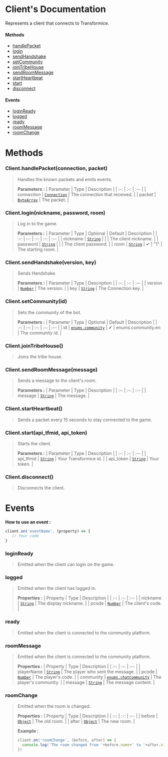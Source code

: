 # Client's Documentation
Represents a client that connects to Transformice.

#### Methods 
* [handlePacket](#handlePacket)
* [login](#login)
* [sendHandshake](#sendHandshake)
* [setCommunity](#setCommunity)
* [joinTribeHouse](#joinTribeHouse)
* [sendRoomMessage](#sendRoomMessage)
* [startHeartbeat](#startHeartbeat)
* [start](#start)
* [disconnect](#disconnect)
#### Events
* [loginReady](#loginReady)
* [logged](#logged)
* [ready](#ready)
* [roomMessage](#roomMessage)
* [roomChange](#roomChange)



# Methods

### <a id=handlepacket></a>Client.handlePacket(connection, packet)

>Handles the known packets and emits events.
>
>**Parameters :**
>| Parameter | Type | Description |
>| :-: | :-: | :-- |
>| connection | [`Connection`](Connection.md) | The connection that received. |
>| packet | [`ByteArray`](Bytearray.md) | The packet. |
>
### <a id=login></a>Client.login(nickname, password, room)

>Log in to the game.
>
>**Parameters :**
>| Parameter | Type | Optional | Default | Description |
>| :-: | :-: | :-: | :-: | :-- |
>| nickname | [`String`](https://developer.mozilla.org/en-US/docs/Web/JavaScript/Reference/Global_Objects/String) |  |  | The client nickname. |
>| password | [`String`](https://developer.mozilla.org/en-US/docs/Web/JavaScript/Reference/Global_Objects/String) |  |  | The client password. |
>| room | [`String`](https://developer.mozilla.org/en-US/docs/Web/JavaScript/Reference/Global_Objects/String) | ✔ | "1" | The starting room. |
>
### <a id=sendhandshake></a>Client.sendHandshake(version, key)

>Sends Handshake.
>
>**Parameters :**
>| Parameter | Type | Description |
>| :-: | :-: | :-- |
>| version | [`Number`](https://developer.mozilla.org/en-US/docs/Web/JavaScript/Reference/Global_Objects/Number) | The version. |
>| key | [`String`](https://developer.mozilla.org/en-US/docs/Web/JavaScript/Reference/Global_Objects/String) | The Connection key. |
>
### <a id=setcommunity></a>Client.setCommunity(id)

>Sets the community of the bot.
>
>**Parameters :**
>| Parameter | Type | Optional | Default | Description |
>| :-: | :-: | :-: | :-: | :-- |
>| id | [`enums.community`](Enums.md#community) | ✔ | enums.community.en | The community id. |
>
### <a id=jointribehouse></a>Client.joinTribeHouse()

>Joins the tribe house.
>
### <a id=sendroommessage></a>Client.sendRoomMessage(message)

>Sends a message to the client's room.
>
>**Parameters :**
>| Parameter | Type | Description |
>| :-: | :-: | :-- |
>| message | [`String`](https://developer.mozilla.org/en-US/docs/Web/JavaScript/Reference/Global_Objects/String) | The message. |
>
### <a id=startheartbeat></a>Client.startHeartbeat()

>Sends a packet every 15 seconds to stay connected to the game.
>
### <a id=start></a>Client.start(api_tfmid, api_token)

>Starts the client.
>
>**Parameters :**
>| Parameter | Type | Description |
>| :-: | :-: | :-- |
>| api_tfmid | [`String`](https://developer.mozilla.org/en-US/docs/Web/JavaScript/Reference/Global_Objects/String) | Your Transformice id. |
>| api_token | [`String`](https://developer.mozilla.org/en-US/docs/Web/JavaScript/Reference/Global_Objects/String) | Your token. |
>
### <a id=disconnect></a>Client.disconnect()

>Disconnects the client.
>


# Events


 **How to use an event :**
 ```js
client.on('eventName', (property) => {
	// Your code
}
```

### <a id=loginready></a>loginReady

>Emitted when the client can login on the game. 
>
### <a id=logged></a>logged

>Emitted when the client has logged in. 
>
>**Properties :**
>| Property | Type | Description |
>| :-: | :-: | :-- |
>| nickname | [`String`](https://developer.mozilla.org/en-US/docs/Web/JavaScript/Reference/Global_Objects/String) | The display nickname. |
>| pcode | [`Number`](https://developer.mozilla.org/en-US/docs/Web/JavaScript/Reference/Global_Objects/Number) | The client's code. |
>
### <a id=ready></a>ready

>Emitted when the client is connected to the community platform.
>
### <a id=roommessage></a>roomMessage

>Emitted when the client is connected to the community platform.
>
>**Properties :**
>| Property | Type | Description |
>| :-: | :-: | :-- |
>| playerName | [`String`](https://developer.mozilla.org/en-US/docs/Web/JavaScript/Reference/Global_Objects/String) | The player who sent the message. |
>| pcode | [`Number`](https://developer.mozilla.org/en-US/docs/Web/JavaScript/Reference/Global_Objects/Number) | The player's code. |
>| community | [`enums.chatCommunity`](Enums.md#chatCommunity) | The player's community. |
>| message | [`String`](https://developer.mozilla.org/en-US/docs/Web/JavaScript/Reference/Global_Objects/String) | The message content. |
>
### <a id=roomchange></a>roomChange

>Emitted when the room is changed. 
>
>**Properties :**
>| Property | Type | Description |
>| :-: | :-: | :-- |
>| before | [`Object`](https://developer.mozilla.org/en-US/docs/Web/JavaScript/Reference/Global_Objects/Object) | The old room. |
>| after | [`Object`](https://developer.mozilla.org/en-US/docs/Web/JavaScript/Reference/Global_Objects/Object) | The new room. |
>
>
> **Example :**
 >```js
>client.on('roomChange', (before, after) => {
>	console.log('The room changed from '+before.name+' to '+after.name);
>})
>```
